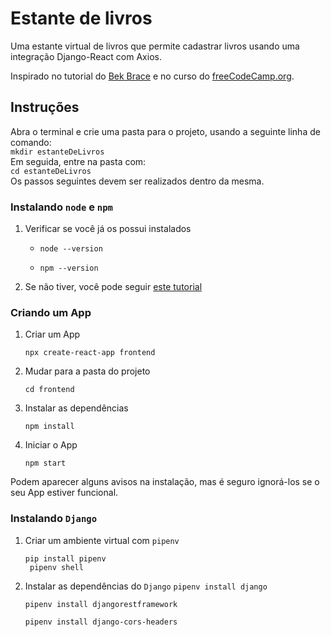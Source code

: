 # Estante de livros

Uma estante virtual de livros que permite cadastrar livros usando uma integração Django-React com Axios. 

Inspirado no tutorial do [Bek Brace](https://youtu.be/n2T9rmFmo48) e no curso do [freeCodeCamp.org](https://youtu.be/4UZrsTqkcW4). 

## Instruções
Abra o terminal e crie uma pasta para o projeto, usando a seguinte linha de comando:\
```mkdir estanteDeLivros```\
Em seguida, entre na pasta com:\
```cd estanteDeLivros```\
Os passos seguintes devem ser realizados dentro da mesma.
### Instalando `node` e `npm`
1. Verificar se você já os possui instalados

    * ```node --version```

    * ```npm --version```

2. Se não tiver, você pode seguir [este tutorial](https://balta.io/blog/node-npm-instalacao-configuracao-e-primeiros-passos)

### Criando um App
1. Criar um App

    ```npx create-react-app frontend```
2. Mudar para a pasta do projeto 

    ```cd frontend```
3. Instalar as dependências

    ```npm install```
4. Iniciar o App
    
    ```npm start```

Podem aparecer alguns avisos na instalação, mas é seguro ignorá-los se o seu App estiver funcional. 

### Instalando `Django`
1. Criar um ambiente virtual com `pipenv`

    ```pip install pipenv```\
    ``` pipenv shell```
2. Instalar as dependências do `Django`
    ```pipenv install django ```

    ```pipenv install djangorestframework```
    
    ```pipenv install django-cors-headers```